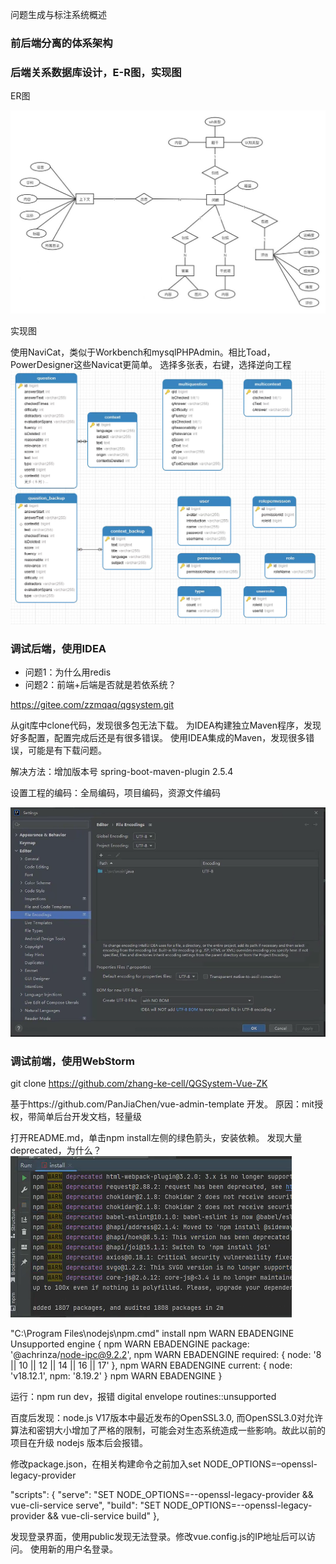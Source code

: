 问题生成与标注系统概述

### 前后端分离的体系架构

### 后端关系数据库设计，E-R图，实现图

ER图

![QGERdiagram.png](assets/QG-ER-diagram.png)

实现图

使用NaviCat，类似于Workbench和mysqlPHPAdmin。相比Toad，PowerDesigner这些Navicat更简单。
选择多张表，右键，选择逆向工程
![image.png](assets/implement-diagram.png)

### 调试后端，使用IDEA
- 问题1：为什么用redis
- 问题2：前端+后端是否就是若依系统？

https://gitee.com/zzmqaq/qgsystem.git

从git库中clone代码，发现很多包无法下载。
为IDEA构建独立Maven程序，发现好多配置，配置完成后还是有很多错误。
使用IDEA集成的Maven，发现很多错误，可能是有下载问题。

解决方法：增加版本号
<artifactId>spring-boot-maven-plugin</artifactId>
<version>2.5.4</version>

设置工程的编码：全局编码，项目编码，资源文件编码

![image.png](assets/Idea-encoding.png)

### 调试前端，使用WebStorm

git clone https://github.com/zhang-ke-cell/QGSystem-Vue-ZK

基于https://github.com/PanJiaChen/vue-admin-template 开发。
原因：mit授权，带简单后台开发文档，轻量级

打开README.md，单击npm install左侧的绿色箭头，安装依赖。
发现大量deprecated，为什么？
![image.png](assets/front-warning.png)

"C:\Program Files\nodejs\npm.cmd" install
npm WARN EBADENGINE Unsupported engine {
npm WARN EBADENGINE   package: '@achrinza/node-ipc@9.2.2',
npm WARN EBADENGINE   required: { node: '8 || 10 || 12 || 14 || 16 || 17' },
npm WARN EBADENGINE   current: { node: 'v18.12.1', npm: '8.19.2' }
npm WARN EBADENGINE }

运行：npm run dev，报错
digital envelope routines::unsupported

百度后发现：node.js V17版本中最近发布的OpenSSL3.0, 而OpenSSL3.0对允许算法和密钥大小增加了严格的限制，可能会对生态系统造成一些影响。故此以前的项目在升级 nodejs 版本后会报错。

修改package.json，在相关构建命令之前加入set NODE_OPTIONS=–openssl-legacy-provider

"scripts": {
"serve": "SET NODE_OPTIONS=--openssl-legacy-provider && vue-cli-service serve",
"build": "SET NODE_OPTIONS=--openssl-legacy-provider && vue-cli-service build"
},

发现登录界面，使用public发现无法登录。修改vue.config.js的IP地址后可以访问。
使用新的用户名登录。
